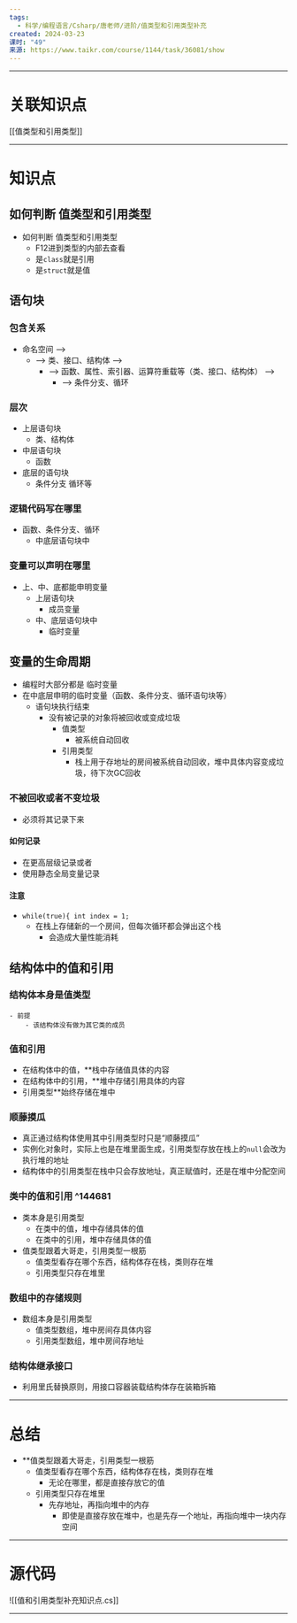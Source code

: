 ```yaml
---
tags:
  - 科学/编程语言/Csharp/唐老师/进阶/值类型和引用类型补充
created: 2024-03-23
课时: "49"
来源: https://www.taikr.com/course/1144/task/36081/show
---
```


---
# 关联知识点

[[值类型和引用类型]]

---
# 知识点

## 如何判断 值类型和引用类型

- 如何判断 值类型和引用类型
	- F12进到类型的内部去查看
	- 是`class`就是引用
	- 是`struct`就是值
## 语句块


### 包含关系

- 命名空间 ——>
	-  ——> 类、接口、结构体  ——>
		-  ——> 函数、属性、索引器、运算符重载等（类、接口、结构体） ——>
			-  ——> 条件分支、循环
### 层次

- 上层语句块
	- 类、结构体
- 中层语句块
	- 函数
- 底层的语句块
	- 条件分支 循环等
### 逻辑代码写在哪里

- 函数、条件分支、循环
	- 中底层语句块中
### 变量可以声明在哪里

- 上、中、底都能申明变量
	- 上层语句块
		- 成员变量
	- 中、底层语句块中
		- 临时变量
## 变量的生命周期

- 编程时大部分都是 临时变量
- 在中底层申明的临时变量（函数、条件分支、循环语句块等）
	- 语句块执行结束
		- 没有被记录的对象将被回收或变成垃圾
			- 值类型
				- 被系统自动回收
			- 引用类型
				- 栈上用于存地址的房间被系统自动回收，堆中具体内容变成垃圾，待下次GC回收
### 不被回收或者不变垃圾


- 必须将其记录下来
#### 如何记录

- 在更高层级记录或者
- 使用静态全局变量记录
#### 注意

- `while(true){ int index = 1;` 
	- 在栈上存储新的一个房间，但每次循环都会弹出这个栈
		- 会造成大量性能消耗
## 结构体中的值和引用

### 结构体本身是值类型
	- 前提
		- 该结构体没有做为其它类的成员
### 值和引用

- 在结构体中的值，**栈中存储值具体的内容
- 在结构体中的引用，**堆中存储引用具体的内容
- 引用类型**始终存储在堆中
### 顺藤摸瓜

- 真正通过结构体使用其中引用类型时只是“顺藤摸瓜”
- 实例化对象时，实际上也是在堆里面生成，引用类型存放在栈上的`null`会改为执行堆的地址
- 结构体中的引用类型在栈中只会存放地址，真正赋值时，还是在堆中分配空间
### 类中的值和引用 ^144681

- 类本身是引用类型
	- 在类中的值，堆中存储具体的值
	- 在类中的引用，堆中存储具体的值
- 值类型跟着大哥走，引用类型一根筋
	- 值类型看存在哪个东西，结构体存在栈，类则存在堆
	- 引用类型只存在堆里
### 数组中的存储规则

- 数组本身是引用类型
	- 值类型数组，堆中房间存具体内容
	- 引用类型数组，堆中房间存地址
### 结构体继承接口

- 利用里氏替换原则，用接口容器装载结构体存在装箱拆箱

---
# 总结

- **值类型跟着大哥走，引用类型一根筋
	- 值类型看存在哪个东西，结构体存在栈，类则存在堆
		- 无论在哪里，都是直接存放它的值
	- 引用类型只存在堆里
		- 先存地址，再指向堆中的内存
			- 即使是直接存放在堆中，也是先存一个地址，再指向堆中一块内存空间

---
# 源代码

![[值和引用类型补充知识点.cs]]

---